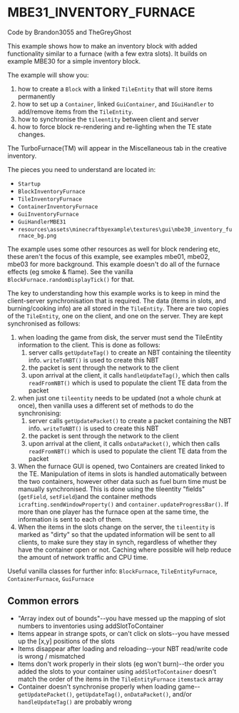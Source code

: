 # MBE31_INVENTORY_FURNACE

Code by Brandon3055 and TheGreyGhost

This example shows how to make an inventory block with added functionality similar to a furnace (with a few extra slots). It builds on example MBE30 for a simple inventory block.

The example will show you:

1. how to create a `Block` with a linked `TileEntity` that will store items permanently
1. how to set up a `Container`, linked `GuiContainer`, and `IGuiHandler` to add/remove items from the `TileEntity`.
1. how to synchronise the `tileentity` between client and server
1. how to force block re-rendering and re-lighting when the TE state changes.

The TurboFurnace(TM) will appear in the Miscellaneous tab in the creative inventory.

The pieces you need to understand are located in:

* `Startup`
* `BlockInventoryFurnace`
* `TileInventoryFurnace`
* `ContainerInventoryFurnace`
* `GuiInventoryFurnace`
* `GuiHandlerMBE31`
* `resources\assets\minecraftbyexample\textures\gui\mbe30_inventory_furnace_bg.png`

The example uses some other resources as well for block rendering etc, these aren't the focus of this example, see examples mbe01, mbe02, mbe03 for more background.  This example doesn't do all of the furnace effects (eg smoke & flame). See the vanilla `BlockFurnace.randomDisplayTick()` for that.

The key to understanding how this example works is to keep in mind the client-server synchronisation that is required. The data (items in slots, and burning/cooking info) are all stored in the `TileEntity`.  There are two copies of the `TileEntity`, one on the client, and one on the server. They are kept synchronised as follows:

1. when loading the game from disk, the server must send the TileEntity information to the client.  This is done as follows:
    1. server calls `getUpdateTag()` to create an NBT containing the tileentity info. `writeToNBT()` is  used to create this NBT
    1. the packet is sent through the network to the client
    1. upon arrival at the client, it calls `handleUpdateTag()`, which then calls `readFromNBT()` which is used to populate the client TE data from the packet
1. when just one `tileentity` needs to be updated (not a whole chunk at once), then vanilla uses a different set of methods to do the synchronising:
    1. server calls `getUpdatePacket()` to create a packet containing the NBT info. `writeToNBT()` is used to create this NBT
    1. the packet is sent through the network to the client
    1. upon arrival at the client, it calls `onDataPacket()`, which then calls `readFromNBT()` which is used to populate the client TE data from the packet
1. When the furnace GUI is opened, two Containers are created linked to the TE. Manipulation of items in slots is handled automatically between the two containers, however other data such as fuel burn time must be manually synchronised. This is done using the tileentity "fields" (`getField`, `setField`)and the container methods `icrafting.sendWindowProperty()` and `container.updateProgressBar()`. If more than one player has the furnace open at the same time, the information is sent to each of them.
1. When the items in the slots change on the server, the `tileentity` is marked as "dirty" so that the updated information will be sent to all clients, to make sure they stay in synch, regardless of whether they have the container open or not. Caching where possible will help reduce the amount of network traffic and CPU time.

Useful vanilla classes for further info: `BlockFurnace`, `TileEntityFurnace`, `ContainerFurnace`, `GuiFurnace`

## Common errors

* "Array index out of bounds"--you have messed up the mapping of slot numbers to inventories using addSlotToContainer
* Items appear in strange spots, or can't click on slots--you have messed up the [x,y] positions of the slots
* Items disappear after loading and reloading--your NBT read/write code is wrong / mismatched
* Items don't work properly in their slots (eg won't burn)--the order you added the slots to your container using `addSlotToContainer` doesn't match the order of the items in the `TileEntityFurnace` `itemstack` array
* Container doesn't synchronise properly when loading game--`getUpdatePacket()`, `getUpdateTag()`, `onDataPacket()`, and/or `handleUpdateTag()` are probably wrong
